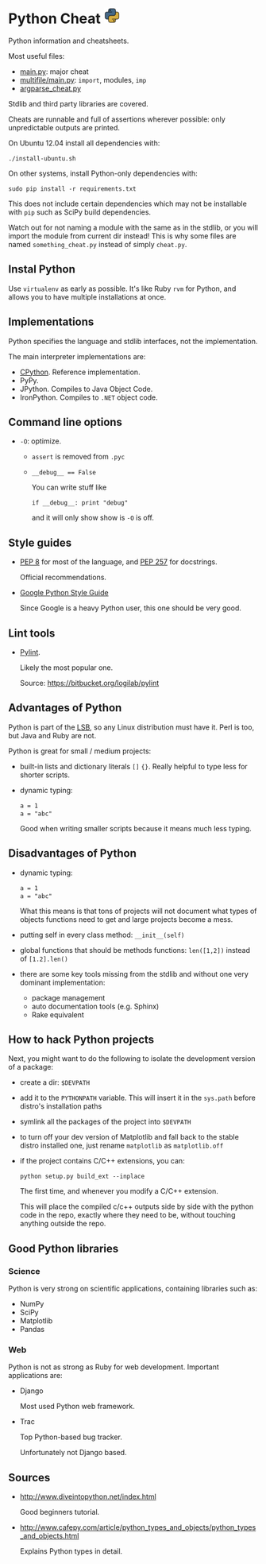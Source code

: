 # Python Cheat ![logo](logo.png)

Python information and cheatsheets.

Most useful files:

- [main.py](main.py): major cheat
- [multifile/main.py](multifile/main.py): `import`, modules, `imp`
- [argparse_cheat.py](argparse_cheat.py)

Stdlib and third party libraries are covered.

Cheats are runnable and full of assertions wherever possible: only unpredictable outputs are printed.

On Ubuntu 12.04 install all dependencies with:

	./install-ubuntu.sh

On other systems, install Python-only dependencies with:

	sudo pip install -r requirements.txt

This does not include certain dependencies which may not be installable with `pip` such as SciPy build dependencies.

Watch out for not naming a module with the same as in the stdlib, or you will import the module from current dir instead! This is why some files are named `something_cheat.py` instead of simply `cheat.py`.

## Instal Python

Use `virtualenv` as early as possible. It's like Ruby `rvm` for Python, and allows you to have multiple installations at once.

## Implementations

Python specifies the language and stdlib interfaces, not the implementation.

The main interpreter implementations are:

- [CPython](http://www.python.org/getit/source/). Reference implementation.
- PyPy.
- JPython. Compiles to Java Object Code.
- IronPython. Compiles to `.NET` object code.

## Command line options

-   `-O`: optimize.

    -   `assert` is removed from `.pyc`

    -   `__debug__ == False`

        You can write stuff like

            if __debug__: print "debug"

        and it will only show show is `-O` is off.

## Style guides

-   [PEP 8](https://www.python.org/dev/peps/pep-0008) for most of the language,
    and [PEP 257](https://www.python.org/dev/peps/pep-0257) for docstrings.

    Official recommendations.

-   [Google Python Style Guide](https://google-styleguide.googlecode.com/svn/trunk/pyguide.html)

    Since Google is a heavy Python user, this one should be very good.

## Lint tools

-   [Pylint](https://bitbucket.org/logilab/pylint).

    Likely the most popular one.

    Source: <https://bitbucket.org/logilab/pylint>

## Advantages of Python

Python is part of the [LSB](http://refspecs.linux-foundation.org/LSB_4.1.0/LSB-Languages/LSB-Languages/python.html), so any Linux distribution must have it. Perl is too, but Java and Ruby are not.

Python is great for small / medium projects:

-   built-in lists and dictionary literals `[]` `{}`. Really helpful to type less for shorter scripts.

-   dynamic typing:

        a = 1
        a = "abc"

    Good when writing smaller scripts because it means much less typing.

## Disadvantages of Python

-   dynamic typing:

        a = 1
        a = "abc"

    What this means is that tons of projects will not document what types of objects functions need to get and large projects become a mess.

-   putting self in every class method: `__init__(self)`

-   global functions that should be methods functions: `len([1,2])` instead of `[1.2].len()`

-   there are some key tools missing from the stdlib and without one very dominant implementation:

    - package management
    - auto documentation tools (e.g. Sphinx)
    - Rake equivalent

## How to hack Python projects

Next, you might want to do the following to isolate the development version of a package:

-   create a dir: `$DEVPATH`

-   add it to the `PYTHONPATH` variable. This will insert it in the `sys.path` before distro's installation paths

-   symlink all the packages of the project into `$DEVPATH`

-   to turn off your dev version of Matplotlib and fall back to the stable distro installed one, just rename `matplotlib` as `matplotlib.off`

-   if the project contains C/C++ extensions, you can:

        python setup.py build_ext --inplace

    The first time, and whenever you modify a C/C++ extension.

    This will place the compiled c/c++ outputs side by side with the python code in the repo, exactly where they need to be, without touching anything outside the repo.

## Good Python libraries

### Science

Python is very strong on scientific applications, containing libraries such as:

- NumPy
- SciPy
- Matplotlib
- Pandas

### Web

Python is not as strong as Ruby for web development. Important applications are:

-   Django

    Most used Python web framework.

-   Trac

    Top Python-based bug tracker.

    Unfortunately not Django based.

## Sources

-   <http://www.diveintopython.net/index.html>

    Good beginners tutorial.

-   <http://www.cafepy.com/article/python_types_and_objects/python_types_and_objects.html>

    Explains Python types in detail.
